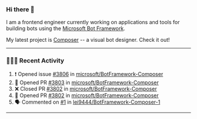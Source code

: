 ### Hi there 👋

I am a frontend engineer currently working on applications and tools for building bots using the [Microsoft Bot Framework](https://dev.botframework.com/).

My latest project is [Composer](https://github.com/microsoft/BotFramework-Composer) -- a visual bot designer. Check it out!

---

### 👨🏻‍💻 Recent Activity

<!--START_SECTION:activity-->
1. ❗️ Opened issue [#3806](https://github.com//microsoft/BotFramework-Composer/issues/3806) in [microsoft/BotFramework-Composer](https://github.com//microsoft/BotFramework-Composer)
2. 💪 Opened PR [#3803](https://github.com//microsoft/BotFramework-Composer/pull/3803) in [microsoft/BotFramework-Composer](https://github.com//microsoft/BotFramework-Composer)
3. ❌ Closed PR [#3802](https://github.com//microsoft/BotFramework-Composer/pull/3802) in [microsoft/BotFramework-Composer](https://github.com//microsoft/BotFramework-Composer)
4. 💪 Opened PR [#3802](https://github.com//microsoft/BotFramework-Composer/pull/3802) in [microsoft/BotFramework-Composer](https://github.com//microsoft/BotFramework-Composer)
5. 🗣 Commented on [#1](https://github.com//lei9444/BotFramework-Composer-1/issues/1) in [lei9444/BotFramework-Composer-1](https://github.com//lei9444/BotFramework-Composer-1)
<!--END_SECTION:activity-->

---

<!--
**a-b-r-o-w-n/a-b-r-o-w-n** is a ✨ _special_ ✨ repository because its `README.md` (this file) appears on your GitHub profile.

Here are some ideas to get you started:

- 🔭 I’m currently working on ...
- 🌱 I’m currently learning ...
- 👯 I’m looking to collaborate on ...
- 🤔 I’m looking for help with ...
- 💬 Ask me about ...
- 📫 How to reach me: ...
- 😄 Pronouns: ...
- ⚡ Fun fact: ...
-->
